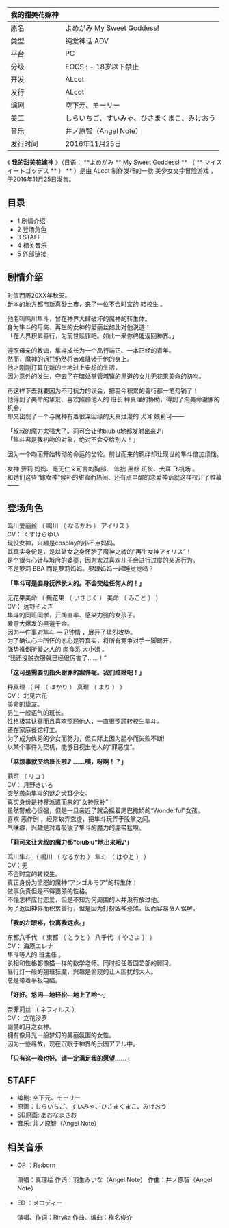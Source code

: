 |  我的甜美花嫁神  ||
|---|---|
|原名  |  よめがみ My Sweet Goddess!   |
|类型  |  纯爱神话  ADV   |
|平台  |  PC   |
|分级  |    EOCS  :    \- 18岁以下禁止|
|开发  |  ALcot   |
|发行  |  ALcot   |
|编剧  |  空下元、モーリー   |
|美工  |  しらいちご、すいみゃ、ひさまくまこ、みけおう   |
|音乐  |  井ノ原智（Angel Note）   |
|发行时间  |  2016年11月25日   |
  
《 **我的甜美花嫁神** 》（日语：  **よめがみ ** My Sweet Goddess! ** （  ** マイスイートゴッデス ** ）  **
）是由  ALcot  制作发行的一款  美少女文字冒险游戏  ，于2016年11月25日发售。

##  目录

  * 1  剧情介绍 
  * 2  登场角色 
  * 3  STAFF 
  * 4  相关音乐 
  * 5  外部链接 

##  剧情介绍

时值西历20XX年秋天。  
新本的地方都市新真砂土市，来了一位不合时宜的  转校生  。  
  
他名叫鸣川隼斗，曾在神界大肆破坏的魔神的转生体。  
身为隼斗的母亲、再生的女神的爱丽丝如此对他说道：  
「在人界积累善行，为前世赎罪吧。如此一来你终能返回神界。」  
  
遵照母亲的教诲，隼斗成长为一个品行端正、一本正经的青年。  
然而，魔神的诅咒仍然将苦难降诸于他的身上。  
他才刚刚打算在新的土地过上安稳的生活，  
因为意外的发生，夺去了在暗处掌管城镇的黑道的女儿无花果美命的初吻。  
  
再这样下去就要因为不可抗力的误会，把至今积累的善行都一笔勾销了！  
他得到了美命的挚友、喜欢照顾他人的  班长  秤真理的协助，得到了向美命谢罪的机会，  
却又出现了一个与魔神有着很深因缘的天真烂漫的  犬耳  娘莉可——  
  
「叔叔的魔力太强大了。莉可会让他biubiu地都发射出来♪」  
「隼斗君是我初吻的对象，绝对不会交给别人！」  
  
因为一个吻而开始转动的命运的齿轮。前世而来的羁绊却让现世的隼斗倍加烦恼。  
  
女神  萝莉  妈妈、毫无仁义可言的胸部、  笨拙  黑丝  班长、犬耳  飞机场  。  
和她们这些“嫁女神”候补的甜蜜而热闹、还有点辛酸的恋爱神话就这样拉开了帷幕——

##  登场角色

鸣川爱丽丝  （  鳴川  （  なるかわ  ）  アイリス  ）  
CV：  くすはらゆい  
现役女神，兴趣是cosplay的小不点妈妈。  
其真实身份是，是以处女之身怀胎了魔神之魂的“再生女神アイリス”！  
是个很有心计与城府的婆婆，因为太过喜欢儿子会进行过度的亲近行为。  
不是萝莉  BBA  而是萝莉妈妈。要跟妈妈一起睡觉觉吗？  
  
**「隼斗可是妾身抚养长大的。不会交给任何人的！」**

无花果美命  （  無花果  （  いさじく  ）  美命  （  みこと  ）  ）  
CV：  远野そよぎ  
隼斗的同班同学，开朗直率、感染力强的女孩子。  
爱意大爆发的黑道千金。  
因为一件事对隼斗  一见钟情  ，展开了猛烈攻势。  
为了确认心中所怀的恋心是否真实，将所有竞争对手一脚踢开，  
强势推倒所爱之人的  肉食系  大小姐  。  
“我还没脱衣服就已经很厉害了……！”  
  
**「这可是需要切指头谢罪的案件呢。我们结婚吧！」**

秤真理  （  秤  （  はかり  ）  真理  （  まり  ）  ）  
CV：  北见六花  
美命的挚友。  
男生一般语气的班长。  
性格极其认真而且喜欢照顾他人，一直很照顾转校生隼斗。  
还在家庭餐馆打工。  
为了成为优秀的少女而努力，但实际上因为胆小而失败不断!  
以某个事件为契机，能够目视出他人的“罪恶度”。  
  
**「麻烦事就交给班长啦♪ ……咦，呀啊！？」**

莉可  （  リコ  ）  
CV：  月野きいろ  
突然袭向隼斗的谜之犬耳少女。  
真实身份是神界派遣而来的“女神候补”！  
虽然警戒心很强，但是一旦亲近了就会摇着尾巴撒娇的“Wonderful”女孩。  
喜欢  恶作剧  ，经常故弄玄虚，把隼斗玩弄于股掌之间。  
气味癖，兴趣是对着吸收了隼斗的魔力的绷带猛嗅。  
  
**「莉可来让大叔的魔力都“biubiu”地出来哦♪」**

鸣川隼斗  （  鳴川  （  なるかわ  ）  隼斗  （  はやと  ）  ）  
CV：无  
不合时宜的转校生。  
真正身份为愤怒的魔神“アンゴルモア”的转生体！  
做事负责但是不得要领的性格。  
不懂怎样应付恋爱，但是不知为何周围的人并没有放过他。  
为了返回神界而积累善行，但是因为打扮凶神恶煞，因而容易令人误解。  
  
**「我的左眼疼，快离我远点。」**

东都八千代  （  東都  （  とうと  ）  八千代  （  やさよ  ）  ）  
CV：  海原エレナ  
隼斗等人的  班主任  。  
长相和性格都像猫一样的数学老师。同时担任着园艺部的顾问。  
昼行灯一般的翘班狂魔，兴趣是偷窥的让人困扰的大人。  
总是带着平板电脑。  
  
**「好好。悠闲—地轻松—地上了哟～」**

奈菲莉丝  （  ネフィルス  ）  
CV：  立花沙罗  
幽美的月之女神。  
拥有像月光一般梦幻的美丽氛围的女性。  
因为一些缘故，现在沉眠于神界的乐园アアル中。  
  
**「只有这一晚也好。请一定满足我的愿望……」**

##  STAFF

  * 编剧: 空下元、モーリー 
  * 原画：しらいちご、すいみゃ、ひさまくまこ、みけおう 
  * SD原画: あおなまさお 
  * 音乐: 井ノ原智（Angel Note） 

##  相关音乐

  * OP  ：Re:born 

     演唱：真理绘 
     作词：羽生みいな（Angel Note） 
     作曲：井ノ原智（Angel Note） 

  * ED  ：メロディー 

     演唱、作词：Riryka 
     作曲、编曲：椎名俊介 